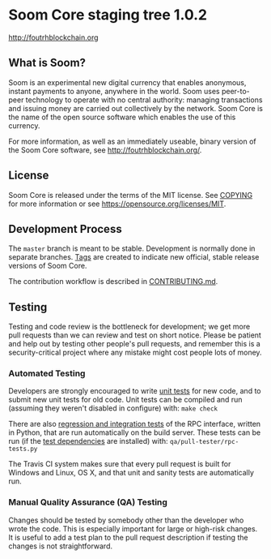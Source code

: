 Soom Core staging tree 1.0.2
===============================


http://foutrhblockchain.org


What is Soom?
----------------

Soom is an experimental new digital currency that enables anonymous, instant
payments to anyone, anywhere in the world. Soom uses peer-to-peer technology
to operate with no central authority: managing transactions and issuing money
are carried out collectively by the network. Soom Core is the name of the open
source software which enables the use of this currency.

For more information, as well as an immediately useable, binary version of
the Soom Core software, see http://foutrhblockchain.org/.


License
-------

Soom Core is released under the terms of the MIT license. See [COPYING](COPYING) for more
information or see https://opensource.org/licenses/MIT.

Development Process
-------------------

The `master` branch is meant to be stable. Development is normally done in separate branches.
[Tags](https://github.com/soom-4th-blockchain/soom-core/tags) are created to indicate new official,
stable release versions of Soom Core.

The contribution workflow is described in [CONTRIBUTING.md](CONTRIBUTING.md).

Testing
-------

Testing and code review is the bottleneck for development; we get more pull
requests than we can review and test on short notice. Please be patient and help out by testing
other people's pull requests, and remember this is a security-critical project where any mistake might cost people
lots of money.

### Automated Testing

Developers are strongly encouraged to write [unit tests](/doc/unit-tests.md) for new code, and to
submit new unit tests for old code. Unit tests can be compiled and run
(assuming they weren't disabled in configure) with: `make check`

There are also [regression and integration tests](/qa) of the RPC interface, written
in Python, that are run automatically on the build server.
These tests can be run (if the [test dependencies](/qa) are installed) with: `qa/pull-tester/rpc-tests.py`

The Travis CI system makes sure that every pull request is built for Windows
and Linux, OS X, and that unit and sanity tests are automatically run.

### Manual Quality Assurance (QA) Testing

Changes should be tested by somebody other than the developer who wrote the
code. This is especially important for large or high-risk changes. It is useful
to add a test plan to the pull request description if testing the changes is
not straightforward.

